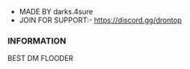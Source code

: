 - MADE BY darks.4sure
- JOIN FOR SUPPORT:- https://discord.gg/drontop

### INFORMATION
BEST DM FLOODER
